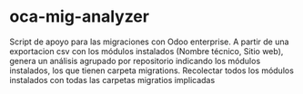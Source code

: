 # oca-mig-analyzer
Script de apoyo para las migraciones con Odoo enterprise.  A partir de una exportacion csv con los módulos instalados (Nombre técnico, Sitio web), genera un análisis agrupado por repositorio indicando los módulos instalados, los que tienen carpeta migrations. Recolectar todos los módulos instalados con todas las carpetas migratios implicadas
